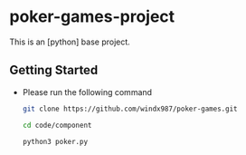 # poker-games-project 

This is an [python] base project.

## Getting Started

- Please run the following command

    ```bash
    git clone https://github.com/windx987/poker-games.git 
 
    cd code/component
 
    python3 poker.py
    ```

